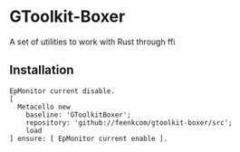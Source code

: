 # GToolkit-Boxer
A set of utilities to work with Rust through ffi

## Installation

```smalltalk 
EpMonitor current disable.
[ 
  Metacello new
    baseline: 'GToolkitBoxer';
    repository: 'github://feenkcom/gtoolkit-boxer/src';
    load
] ensure: [ EpMonitor current enable ].  
```
